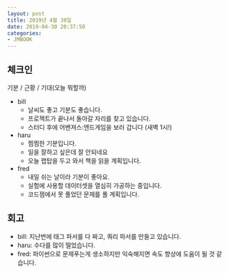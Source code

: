 ```yaml
---
layout: post
title: 2019년 4월 30일
date: 2019-04-30 20:37:50
categories:
- JMBOOK
---
```


## 체크인

기분 / 근황 / 기대(오늘 뭐할까)

* bill
    * 날씨도 좋고 기분도 좋습니다.
    * 프로젝트가 끝나서 돌아갈 자리를 찾고 있습니다.
    * 스터디 후에 어벤져스:엔드게임을 보러 갑니다 (새벽 1시!)
* haru
    * 찜찜한 기분입니다.
    * 일을 잘하고 싶은데 잘 안되네요
    * 오늘 랩탑을 두고 와서 책을 읽을 계획입니다.
* fred
    * 내일 쉬는 날이라 기분이 좋아요.
    * 실험에 사용할 데이터셋을 열심히 가공하는 중입니다.
    * 코드잼에서 못 풀었던 문제를 풀 계획입니다.

## 회고

* bill: 지난번에 태그 파서를 다 짜고, 쿼리 파서를 만들고 있습니다.
* haru: 수다를 많이 떨었습니다.
* fred: 파이썬으로 문제푸는게 생소하지만 익숙해지면 속도 향상에 도움이 될 것 같습니다.

